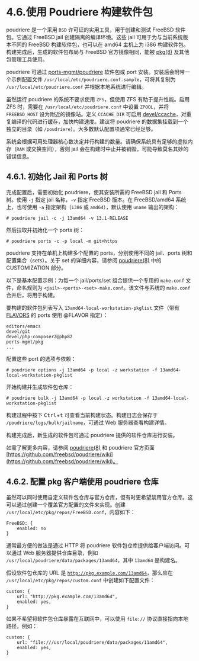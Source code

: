 # 4.6.使用 Poudriere 构建软件包

poudriere 是一个采用 `BSD` 许可证的实用工具，用于创建和测试 FreeBSD 软件包。它通过 FreeBSD jail 创建隔离的编译环境。这些 jail 可用于为与当前系统版本不同的 FreeBSD 构建软件包，也可以在 amd64 主机上为 i386 构建软件包。构建完成后，生成的软件包布局与 FreeBSD 官方镜像相同，能被 [pkg(8)](https://man.freebsd.org/cgi/man.cgi?query=pkg&sektion=8&format=html) 及其他包管理工具使用。

poudriere 可通过 [ports-mgmt/poudriere](https://cgit.freebsd.org/ports/tree/ports-mgmt/poudriere/) 软件包或 port 安装。安装后会附带一个示例配置文件 `/usr/local/etc/poudriere.conf.sample`，可将其复制为 `/usr/local/etc/poudriere.conf` 并根据本地系统进行编辑。

虽然运行 poudriere 的系统不要求使用 `ZFS`，但使用 ZFS 有助于提升性能。启用 ZFS 时，需要在 `/usr/local/etc/poudriere.conf` 中设置 `ZPOOL`，并将 `FREEBSD_HOST` 设为附近的镜像站。定义 `CCACHE_DIR` 可启用 [devel/ccache](https://cgit.freebsd.org/ports/tree/devel/ccache/)，对重复编译的代码进行缓存，加快构建速度。建议将 poudriere 的数据集挂载到一个独立的目录（如 `/poudriere`）。大多数默认配置项通常已经足够。

系统会根据可用处理器核心数决定并行构建的数量。请确保系统具有足够的虚拟内存（`RAM` 或交换空间），否则 jail 会在构建时中止并被销毁，可能导致莫名其妙的错误信息。

## 4.6.1. 初始化 Jail 和 Ports 树

完成配置后，需要初始化 poudriere，使其安装所需的 FreeBSD jail 和 Ports 树。使用 `-j` 指定 jail 名称，`-v` 指定 FreeBSD 版本。在 FreeBSD/amd64 系统上，也可使用 `-a` 指定架构（`i386` 或 `amd64`），默认使用 `uname` 输出的架构：

```
# poudriere jail -c -j 13amd64 -v 13.1-RELEASE
```

然后拉取并初始化一个 ports 树：

```
# poudriere ports -c -p local -m git+https
```

poudriere 支持在单机上构建多个配置的 ports，分别使用不同的 jail、ports 树和配置集合（*sets*）。关于 set 的详细内容，请参阅 [poudriere(8)](https://man.freebsd.org/cgi/man.cgi?query=poudriere&sektion=8&format=html) 中的 CUSTOMIZATION 部分。

以下是基本配置示例：为每一个 jail/ports/set 组合提供一个专用的 `make.conf` 文件，命名规则为 `<jail>-<ports>-<set>-make.conf`。该文件与系统的 `make.conf` 合并后，将用于构建。

要构建的软件包列表写入 `13amd64-local-workstation-pkglist` 文件（带有 [FLAVORS](https://docs.freebsd.org/en/books/porters-handbook/flavors) 的 ports 使用 @FLAVOR 指定）：

```
editors/emacs
devel/git
devel/php-composer2@php82
ports-mgmt/pkg
...
```

配置这些 port 的选项与依赖：

```
# poudriere options -j 13amd64 -p local -z workstation -f 13amd64-local-workstation-pkglist
```

开始构建并生成软件包仓库：

```
# poudriere bulk -j 13amd64 -p local -z workstation -f 13amd64-local-workstation-pkglist
```

构建过程中按下 <kbd>Ctrl</kbd>+<kbd>t</kbd> 可查看当前构建状态。构建日志会保存于 `/poudriere/logs/bulk/jailname`，可通过 Web 服务器查看构建详情。

构建完成后，新生成的软件包可通过 poudriere 提供的软件仓库进行安装。

如需了解更多内容，请参阅 [poudriere(8)](https://man.freebsd.org/cgi/man.cgi?query=poudriere&sektion=8&format=html) 和 poudriere 官方页面 [https://github.com/freebsd/poudriere/wiki](https://github.com/freebsd/poudriere/wiki)。


## 4.6.2. 配置 pkg 客户端使用 poudriere 仓库

虽然可以同时使用自定义软件包仓库与官方仓库，但有时更希望禁用官方仓库。这可以通过创建一个覆盖官方配置的文件来实现。创建 `/usr/local/etc/pkg/repos/FreeBSD.conf`，内容如下：

```
FreeBSD: {
	enabled: no
}
```

通常最方便的做法是通过 HTTP 将 poudriere 软件包仓库提供给客户端访问。可以通过 Web 服务器提供仓库目录，例如 `/usr/local/poudriere/data/packages/13amd64`，其中 `13amd64` 是构建名。

假设软件包仓库的 URL 是 [`http://pkg.example.com/13amd64`](http://pkg.example.com/13amd64)，那么应在 `/usr/local/etc/pkg/repos/custom.conf` 中创建如下配置文件：

```
custom: {
	url: "http://pkg.example.com/13amd64",
	enabled: yes,
}
```

如果不希望将软件包仓库暴露在互联网中，可以使用 `file://` 协议直接指向本地路径，例如：

```
custom: {
	url: "file:///usr/local/poudriere/data/packages/11amd64",
	enabled: yes,
}
```
